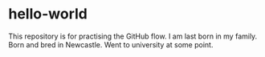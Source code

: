 # hello-world
This repository is for practising the GitHub flow.
I am last born in my family.
Born and bred in Newcastle.
Went to university at some point.
